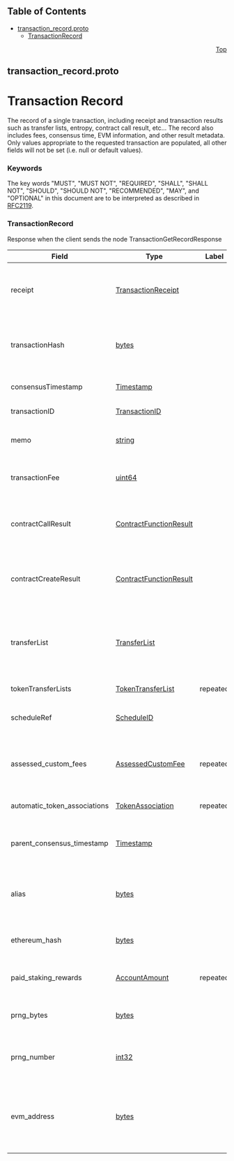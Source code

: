 ## Table of Contents

- [transaction_record.proto](#transaction_record-proto)
    - [TransactionRecord](#proto-TransactionRecord)
  



<a name="transaction_record-proto"></a>
<p align="right"><a href="#top">Top</a></p>

## transaction_record.proto
# Transaction Record
The record of a single transaction, including receipt and transaction results such as
transfer lists, entropy, contract call result, etc...
The record also includes fees, consensus time, EVM information, and other result metadata.<br/>
Only values appropriate to the requested transaction are populated, all other fields will not be
set (i.e. null or default values).

### Keywords
The key words "MUST", "MUST NOT", "REQUIRED", "SHALL", "SHALL NOT",
"SHOULD", "SHOULD NOT", "RECOMMENDED", "MAY", and "OPTIONAL" in this
document are to be interpreted as described in [RFC2119](https://www.ietf.org/rfc/rfc2119).


<a name="proto-TransactionRecord"></a>

### TransactionRecord
Response when the client sends the node TransactionGetRecordResponse


| Field | Type | Label | Description |
| ----- | ---- | ----- | ----------- |
| receipt | [TransactionReceipt](#proto-TransactionReceipt) |  | The status (reach consensus, or failed, or is unknown) and the ID of any new account/file/instance created. |
| transactionHash | [bytes](#bytes) |  | The hash of the Transaction that executed (not the hash of any Transaction that failed for having a duplicate TransactionID) |
| consensusTimestamp | [Timestamp](#proto-Timestamp) |  | The consensus timestamp (or null if didn't reach consensus yet) |
| transactionID | [TransactionID](#proto-TransactionID) |  | The ID of the transaction this record represents |
| memo | [string](#string) |  | The memo that was submitted as part of the transaction, decoded to a string. |
| transactionFee | [uint64](#uint64) |  | The actual transaction fee charged, not the original transactionFee value from TransactionBody |
| contractCallResult | [ContractFunctionResult](#proto-ContractFunctionResult) |  | Record of the value returned by the smart contract function (if it completed and didn't fail) from ContractCallTransaction |
| contractCreateResult | [ContractFunctionResult](#proto-ContractFunctionResult) |  | Record of the value returned by the smart contract constructor (if it completed and didn't fail) from ContractCreateTransaction |
| transferList | [TransferList](#proto-TransferList) |  | All HBAR transfers as a result of this transaction, such as fees, or transfers performed by the transaction, or by a smart contract it calls, or by the creation of threshold records that it triggers. |
| tokenTransferLists | [TokenTransferList](#proto-TokenTransferList) | repeated | All Token transfers as a result of this transaction |
| scheduleRef | [ScheduleID](#proto-ScheduleID) |  | Reference to the scheduled transaction ID that this transaction record represent |
| assessed_custom_fees | [AssessedCustomFee](#proto-AssessedCustomFee) | repeated | All custom fees that were assessed during a CryptoTransfer, and must be paid if the transaction status resolved to SUCCESS |
| automatic_token_associations | [TokenAssociation](#proto-TokenAssociation) | repeated | All token associations implicitly created while handling this transaction |
| parent_consensus_timestamp | [Timestamp](#proto-Timestamp) |  | In the record of an internal transaction, the consensus timestamp of the user transaction that spawned it. |
| alias | [bytes](#bytes) |  | In the record of a CryptoCreate transaction triggered by a user transaction with a (previously unused) alias, the new account's alias. |
| ethereum_hash | [bytes](#bytes) |  | The keccak256 hash of the ethereumData. This field will only be populated for EthereumTransaction. |
| paid_staking_rewards | [AccountAmount](#proto-AccountAmount) | repeated | List of accounts with the corresponding staking rewards paid as a result of a transaction. |
| prng_bytes | [bytes](#bytes) |  | In the record of a UtilPrng transaction with no output range, a pseudorandom 384-bit sequence. |
| prng_number | [int32](#int32) |  | In the record of a PRNG transaction with an output range, the output of a PRNG whose input was a 384-bit sequence. |
| evm_address | [bytes](#bytes) |  | The new default EVM address of the account created by this transaction. This field is populated only when the EVM address is not specified in the related transaction body. |





 <!-- end messages -->

 <!-- end enums -->

 <!-- end HasExtensions -->

 <!-- end services -->


